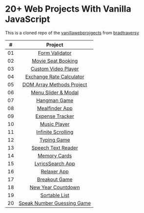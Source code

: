 # 20+ Web Projects With Vanilla JavaScript

This is a cloned repo of the [vanillawebprojgects](https://github.com/bradtraversy/vanillawebprojects) from [bradtraversy](https://github.com/bradtraversy)

|  #  |                                                   Project                                                   |
| :-: | :---------------------------------------------------------------------------------------------------------: |
| 01  |         [Form Validator](https://github.com/KaiSingL/vanillawebprojects/tree/master/form-validator)         |
| 02  |     [Movie Seat Booking](https://github.com/KaiSingL/vanillawebprojects/tree/master/movie-seat-booking)     |
| 03  |    [Custom Video Player](https://github.com/KaiSingL/vanillawebprojects/tree/master/custom-video-player)    |
| 04  |    [Exchange Rate Calculator](https://github.com/KaiSingL/vanillawebprojects/tree/master/exchange-rate)     |
| 05  |  [DOM Array Methods Project](https://github.com/KaiSingL/vanillawebprojects/tree/master/dom-array-methods)  |
| 06  |     [Menu Slider & Modal](https://github.com/KaiSingL/vanillawebprojects/tree/master/modal-menu-slider)     |
| 07  |             [Hangman Game](https://github.com/KaiSingL/vanillawebprojects/tree/master/hangman)              |
| 08  |          [Mealfinder App](https://github.com/KaiSingL/vanillawebprojects/tree/master/meal-finder)           |
| 09  |        [Expense Tracker](https://github.com/KaiSingL/vanillawebprojects/tree/master/expense-tracker)        |
| 10  |           [Music Player](https://github.com/KaiSingL/vanillawebprojects/tree/master/music-player)           |
| 11  |    [Infinite Scrolling](https://github.com/KaiSingL/vanillawebprojects/tree/master/infinite_scroll_blog)    |
| 12  |            [Typing Game](https://github.com/KaiSingL/vanillawebprojects/tree/master/typing-game)            |
| 13  |     [Speech Text Reader](https://github.com/KaiSingL/vanillawebprojects/tree/master/speech-text-reader)     |
| 14  |           [Memory Cards](https://github.com/KaiSingL/vanillawebprojects/tree/master/memory-cards)           |
| 15  |        [LyricsSearch App](https://github.com/KaiSingL/vanillawebprojects/tree/master/lyrics-search)         |
| 16  |            [Relaxer App](https://github.com/KaiSingL/vanillawebprojects/tree/master/relaxer-app)            |
| 17  |          [Breakout Game](https://github.com/KaiSingL/vanillawebprojects/tree/master/breakout-game)          |
| 18  |     [New Year Countdown](https://github.com/KaiSingL/vanillawebprojects/tree/master/new-year-countdown)     |
| 19  |          [Sortable List](https://github.com/KaiSingL/vanillawebprojects/tree/master/sortable-list)          |
| 20  | [Speak Number Guessing Game](https://github.com/KaiSingL/vanillawebprojects/tree/master/speak-number-guess) |
